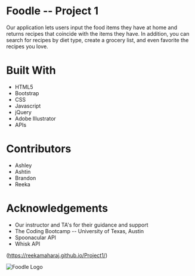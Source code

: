 # Foodle -- Project 1
Our application lets users input the food items they have at home and returns recipes that coincide with the items they have. In addition, you can search for recipes by diet type, create a grocery list, and even favorite the recipes you love.


# Built With
* HTML5
* Bootstrap
* CSS
* Javascript
* jQuery
* Adobe Illustrator
* APIs

# Contributors
- Ashley
- Ashtin 
- Brandon 
- Reeka

# Acknowledgements 
- Our instructor and TA's for their guidance and support
- The Coding Bootcamp -- University of Texas, Austin
- Spoonacular API 
- Whisk API 




(https://reekamaharaj.github.io/Project1/)

![Foodle Logo](https://reekamaharaj.github.io/Project1/assets/images/foodle-logo.svg)

